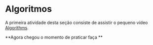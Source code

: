 # Algoritmos

 A primeira atividade desta seção consiste de assistir o pequeno vídeo [Algorithms](https://www.youtube.com/watch?v=HFLczUUHWNw&index=1&list=PLhQjrBD2T3824oLhpJrgze3kPf1Yg-sMy).

**Agora chegou o momento de praticar faça **
